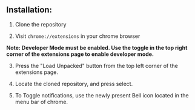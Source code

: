 ## Installation:

1) Clone the repository

2) Visit `chrome://extensions` in your chrome browser

**Note: Developer Mode must be enabled. Use the toggle in the top right corner of the extensions page to enable developer mode.**

3) Press the "Load Unpacked" button from the top left corner of the extensions page.

4) Locate the cloned repository, and press select.

5) To Toggle notifications, use the newly present Bell icon located in the menu bar of chrome.


